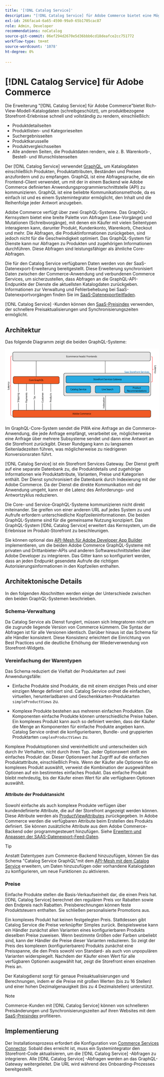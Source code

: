 ```yaml
---
title: '[!DNL Catalog Service]'
description: "[!DNL Catalog Service] für Adobe Commerce bietet eine Möglichkeit, den Inhalt von Produktansichtsseiten und Produktlistenseiten viel schneller abzurufen als die nativen Adobe Commerce GraphQL-Abfragen."
exl-id: 266faca4-6a65-4590-99a9-65b1705cac87
role: Admin, Developer
recommendations: noCatalog
source-git-commit: 06ef294d2670e5d36bbb6cd18deafce2cc751772
workflow-type: tm+mt
source-wordcount: '1078'
ht-degree: 0%

---
```


# [!DNL Catalog Service] für Adobe Commerce

Die Erweiterung &quot;[!DNL Catalog Service] für Adobe Commerce&quot;bietet Rich-View-Modell-Katalogdaten (schreibgeschützt), um produktbezogene Storefront-Erlebnisse schnell und vollständig zu rendern, einschließlich:

* Produktdetailseiten
* Produktlisten- und Kategorieseiten
* Suchergebnisseiten
* Produktkarusselle
* Produktvergleichsseiten
* Alle anderen Seiten, die Produktdaten rendern, wie z. B. Warenkorb-, Bestell- und Wunschlistenseiten

Der [!DNL Catalog Service] verwendet [GraphQL](https://graphql.org/), um Katalogdaten einschließlich Produkten, Produktattributen, Beständen und Preisen anzufordern und zu empfangen. GraphQL ist eine Abfragesprache, die ein Frontend-Client verwendet, um mit der in einem Backend wie Adobe Commerce definierten Anwendungsprogrammierschnittstelle (API) zu kommunizieren. GraphQL ist eine beliebte Kommunikationsmethode, da es einfach ist und es einem Systemintegrator ermöglicht, den Inhalt und die Reihenfolge jeder Antwort anzugeben.

Adobe Commerce verfügt über zwei GraphQL-Systeme. Das GraphQL-Kernsystem bietet eine breite Palette von Abfragen (Lese-Vorgänge) und Mutationen (Schreibvorgänge), mit denen ein Käufer mit vielen Seitentypen interagieren kann, darunter Produkt, Kundenkonto, Warenkorb, Checkout und mehr. Die Abfragen, die Produktinformationen zurückgeben, sind jedoch nicht für die Geschwindigkeit optimiert. Das GraphQL-System für Dienste kann nur Abfragen zu Produkten und zugehörigen Informationen durchführen. Diese Abfragen sind leistungsfähiger als ähnliche Core-Abfragen.

Die für den Catalog Service verfügbaren Daten werden von der SaaS-Datenexport-Erweiterung bereitgestellt. Diese Erweiterung synchronisiert Daten zwischen der Commerce-Anwendung und verbundenen Commerce Services, um sicherzustellen, dass Abfragen an die GraphQL-API-Endpunkte der Dienste die aktuellsten Katalogdaten zurückgeben. Informationen zur Verwaltung und Fehlerbehebung bei SaaS-Datenexportvorgängen finden Sie im [SaaS-Datenexportleitfaden](../data-export/overview.md).

[!DNL Catalog Service] -Kunden können den [SaaS-Preisindex](../price-index/price-indexing.md) verwenden, der schnellere Preisaktualisierungen und Synchronisierungszeiten ermöglicht.

## Architektur

Das folgende Diagramm zeigt die beiden GraphQL-Systeme:

![Katalogarchitekturdiagramm](assets/catalog-service-architecture.png)

Im GraphQL-Core-System sendet die PWA eine Anfrage an die Commerce-Anwendung, die jede Anfrage empfängt, verarbeitet sie, möglicherweise eine Anfrage über mehrere Subsysteme sendet und dann eine Antwort an die Storefront zurückgibt. Dieser Rundgang kann zu langsamen Seitenladezeiten führen, was möglicherweise zu niedrigeren Konversionsraten führt.

[!DNL Catalog Service] ist ein Storefront Services Gateway. Der Dienst greift auf eine separate Datenbank zu, die Produktdetails und zugehörige Informationen wie Produktattribute, Varianten, Preise und Kategorien enthält. Der Dienst synchronisiert die Datenbank durch Indexierung mit der Adobe Commerce.
Da der Dienst die direkte Kommunikation mit der Anwendung umgeht, kann er die Latenz des Anforderungs- und Antwortzyklus reduzieren.

Die Core- und Service-GraphQL-Systeme kommunizieren nicht direkt miteinander. Sie greifen von einer anderen URL auf jedes System zu und Aufrufe erfordern unterschiedliche Kopfzeileninformationen. Die beiden GraphQL-Systeme sind für die gemeinsame Nutzung konzipiert. Das GraphQL-System [!DNL Catalog Service] erweitert das Kernsystem, um die Erlebnisse im Produkt-Storefront zu beschleunigen.

Sie können optional das [API-Mesh für Adobe Developer App Builder](https://developer.adobe.com/graphql-mesh-gateway/) implementieren, um die beiden Adobe Commerce GraphQL-Systeme mit privaten und Drittanbieter-APIs und anderen Softwareschnittstellen über Adobe Developer zu integrieren. Das Gitter kann so konfiguriert werden, dass an jeden Endpunkt gesendete Aufrufe die richtigen Autorisierungsinformationen in den Kopfzeilen enthalten.

## Architektonische Details

In den folgenden Abschnitten werden einige der Unterschiede zwischen den beiden GraphQL-Systemen beschrieben.

### Schema-Verwaltung

Da Catalog Service als Dienst fungiert, müssen sich Integratoren nicht um die zugrunde liegende Version von Commerce kümmern. Die Syntax der Abfragen ist für alle Versionen identisch. Darüber hinaus ist das Schema für alle Händler konsistent. Diese Konsistenz erleichtert die Einrichtung von Best Practices und die deutliche Erhöhung der Wiederverwendung von Storefront-Widgets.

### Vereinfachung der Warentypen

Das Schema reduziert die Vielfalt der Produktarten auf zwei Anwendungsfälle:

* Einfache Produkte sind Produkte, die mit einem einzigen Preis und einer einzigen Menge definiert sind. Catalog Service ordnet die einfachen, virtuellen, herunterladbaren und Geschenkkarten-Produktarten `simpleProductViews` zu.

* Komplexe Produkte bestehen aus mehreren einfachen Produkten. Die Komponenten einfache Produkte können unterschiedliche Preise haben. Ein komplexes Produkt kann auch so definiert werden, dass der Käufer die Menge an Komponenten für einfache Produkte angeben kann. Catalog Service ordnet die konfigurierbaren, Bundle- und gruppierten Produktarten `complexProductViews` zu.

Komplexe Produktoptionen sind vereinheitlicht und unterscheiden sich durch ihr Verhalten, nicht durch ihren Typ. Jeder Optionswert stellt ein einfaches Produkt dar. Dieser Optionswert hat Zugriff auf die einfachen Produktattribute, einschließlich Preis. Wenn der Käufer alle Optionen für ein komplexes Produkt auswählt, verweist die Kombination der ausgewählten Optionen auf ein bestimmtes einfaches Produkt. Das einfache Produkt bleibt mehrdeutig, bis der Käufer einen Wert für alle verfügbaren Optionen auswählt.

#### Attribute der Produktansicht

Sowohl einfache als auch komplexe Produkte verfügen über kundendefinierte Attribute, die auf der Storefront angezeigt werden können. Diese Attribute werden als [ProductViewAttributes](https://developer.adobe.com/commerce/services/graphql/catalog-service/products/#productviewattribute-type) zurückgegeben. In Adobe Commerce werden die verfügbaren Attribute beim Erstellen des Produkts definiert. Sie können zusätzliche Attribute aus dem Adobe Commerce-Backend oder programmgesteuert hinzufügen. Siehe [Erweitern und Anpassen der SAAS-Datenexport-Feed-Daten](../data-export/extensibility-and-customizations.md).

>[!TIP]
>
>Anstatt Datentypen zum Commerce-Backend hinzuzufügen, können Sie das Schema &quot;Catalog Service GraphQL&quot;mit dem [API-Mesh mit dem Catalog Service](mesh.md) erweitern, um Daten hinzuzufügen oder vorhandene Katalogdaten zu konfigurieren, um neue Funktionen zu aktivieren.

### Preise

Einfache Produkte stellen die Basis-Verkaufseinheit dar, die einen Preis hat. [!DNL Catalog Service] berechnet den regulären Preis vor Rabatten sowie den Endpreis nach Rabatten. Preisberechnungen können feste Produktsteuern enthalten. Sie schließen personalisierte Promotions aus.

Ein komplexes Produkt hat keinen festgelegten Preis. Stattdessen gibt Catalog Service die Preise verknüpfter Simples zurück. Beispielsweise kann ein Händler zunächst allen Varianten eines konfigurierbaren Produkts dieselben Preise zuweisen. Wenn bestimmte Größen oder Farben unbeliebt sind, kann der Händler die Preise dieser Varianten reduzieren. So zeigt der Preis des komplexen (konfigurierbaren) Produkts zunächst eine Preisspanne, die den Preis sowohl von Standard- als auch von unpopulären Varianten widerspiegelt. Nachdem der Käufer einen Wert für alle verfügbaren Optionen ausgewählt hat, zeigt die Storefront einen einzelnen Preis an.

Der Katalogdienst sorgt für genaue Preisaktualisierungen und Berechnungen, indem er die Preise mit großen Werten (bis zu 16 Stellen) und einer hohen Dezimalgenauigkeit (bis zu 4 Dezimalstellen) unterstützt.

>[!NOTE]
>
> Commerce-Kunden mit [!DNL Catalog Service] können von schnelleren Preisänderungen und Synchronisierungszeiten auf ihren Websites mit dem [SaaS-Preisindex](../price-index/price-indexing.md) profitieren.

## Implementierung

Der Installationsprozess erfordert die Konfiguration von [Commerce Services Connector](../landing/saas.md). Sobald dies erreicht ist, muss ein Systemintegrator den Storefront-Code aktualisieren, um die [!DNL Catalog Service] -Abfragen zu integrieren. Alle [!DNL Catalog Service] -Abfragen werden an das GraphQL-Gateway weitergeleitet. Die URL wird während des Onboarding-Prozesses bereitgestellt.
